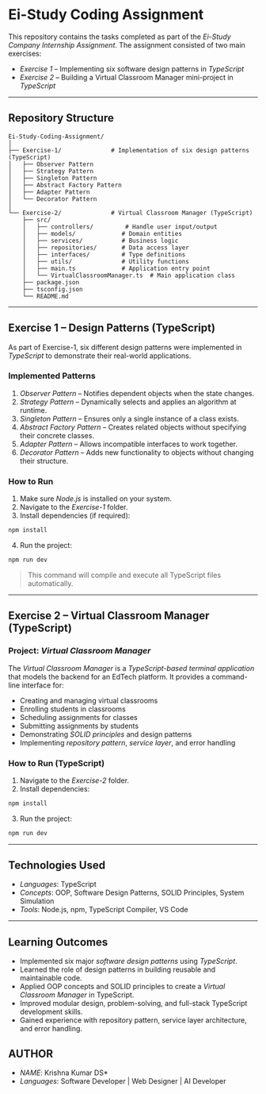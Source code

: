 # Ei-Study Coding Assignment

This repository contains the tasks completed as part of the *Ei-Study Company Internship Assignment*. The assignment consisted of two main exercises:

* *Exercise 1* – Implementing six software design patterns in *TypeScript*
* *Exercise 2* – Building a Virtual Classroom Manager mini-project in *TypeScript*

---

## Repository Structure

```
Ei-Study-Coding-Assignment/
│
├── Exercise-1/              # Implementation of six design patterns (TypeScript)
│   ├── Observer Pattern
│   ├── Strategy Pattern
│   ├── Singleton Pattern
│   ├── Abstract Factory Pattern
│   ├── Adapter Pattern
│   └── Decorator Pattern
│
└── Exercise-2/              # Virtual Classroom Manager (TypeScript)
    ├── src/
    │   ├── controllers/         # Handle user input/output
    │   ├── models/             # Domain entities
    │   ├── services/           # Business logic
    │   ├── repositories/       # Data access layer
    │   ├── interfaces/         # Type definitions
    │   ├── utils/              # Utility functions
    │   ├── main.ts             # Application entry point
    │   └── VirtualClassroomManager.ts  # Main application class
    ├── package.json
    ├── tsconfig.json
    └── README.md
```

---

##  Exercise 1 – Design Patterns (TypeScript)

As part of Exercise-1, six different design patterns were implemented in *TypeScript* to demonstrate their real-world applications.

### Implemented Patterns

1. *Observer Pattern* – Notifies dependent objects when the state changes.
2. *Strategy Pattern* – Dynamically selects and applies an algorithm at runtime.
3. *Singleton Pattern* – Ensures only a single instance of a class exists.
4. *Abstract Factory Pattern* – Creates related objects without specifying their concrete classes.
5. *Adapter Pattern* – Allows incompatible interfaces to work together.
6. *Decorator Pattern* – Adds new functionality to objects without changing their structure.

###  How to Run

1. Make sure *Node.js* is installed on your system.
2. Navigate to the *Exercise-1* folder.
3. Install dependencies (if required):

```bash
npm install
```

4. Run the project:

```bash
npm run dev
```

>  This command will compile and execute all TypeScript files automatically.

---

##  Exercise 2 – Virtual Classroom Manager (TypeScript)

### Project: *Virtual Classroom Manager*

The *Virtual Classroom Manager* is a *TypeScript-based terminal application* that models the backend for an EdTech platform. It provides a command-line interface for:

* Creating and managing virtual classrooms
* Enrolling students in classrooms
* Scheduling assignments for classes
* Submitting assignments by students
* Demonstrating *SOLID principles* and design patterns
* Implementing *repository pattern*, *service layer*, and error handling

###  How to Run (TypeScript)

1. Navigate to the *Exercise-2* folder.
2. Install dependencies:

```bash
npm install
```

3. Run the project:

```bash
npm run dev
```

---

##  Technologies Used

* *Languages*: TypeScript
* *Concepts*: OOP, Software Design Patterns, SOLID Principles, System Simulation
* *Tools*: Node.js, npm, TypeScript Compiler, VS Code

---

##  Learning Outcomes

* Implemented six major *software design patterns* using *TypeScript*.
* Learned the role of design patterns in building reusable and maintainable code.
* Applied OOP concepts and SOLID principles to create a *Virtual Classroom Manager* in TypeScript.
* Improved modular design, problem-solving, and full-stack TypeScript development skills.
* Gained experience with repository pattern, service layer architecture, and error handling.

## AUTHOR 
* *NAME*: Krishna Kumar DS*
* *Languages*: Software Developer | Web Designer | AI Developer

